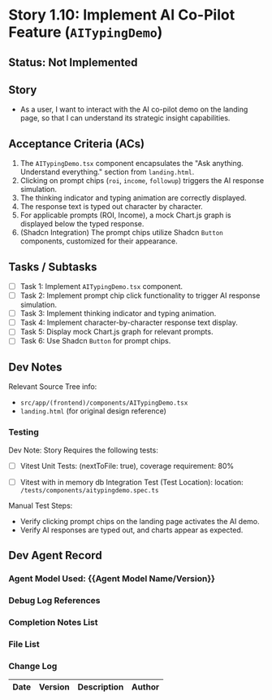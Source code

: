 # Story 1.10: Implement AI Co-Pilot Feature (`AITypingDemo`)

## Status: Not Implemented

## Story

- As a user, I want to interact with the AI co-pilot demo on the landing page, so that I can understand its strategic insight capabilities.

## Acceptance Criteria (ACs)

1.  The `AITypingDemo.tsx` component encapsulates the "Ask anything. Understand everything." section from `landing.html`.
2.  Clicking on prompt chips (`roi`, `income`, `followup`) triggers the AI response simulation.
3.  The thinking indicator and typing animation are correctly displayed.
4.  The response text is typed out character by character.
5.  For applicable prompts (ROI, Income), a mock Chart.js graph is displayed below the typed response.
6.  (Shadcn Integration) The prompt chips utilize Shadcn `Button` components, customized for their appearance.

## Tasks / Subtasks

- [ ] Task 1: Implement `AITypingDemo.tsx` component.
- [ ] Task 2: Implement prompt chip click functionality to trigger AI response simulation.
- [ ] Task 3: Implement thinking indicator and typing animation.
- [ ] Task 4: Implement character-by-character response text display.
- [ ] Task 5: Display mock Chart.js graph for relevant prompts.
- [ ] Task 6: Use Shadcn `Button` for prompt chips.

## Dev Notes

Relevant Source Tree info:
- `src/app/(frontend)/components/AITypingDemo.tsx`
- `landing.html` (for original design reference)

### Testing

Dev Note: Story Requires the following tests:

- [ ] Vitest Unit Tests: (nextToFile: true), coverage requirement: 80%
- [ ] Vitest with in memory db Integration Test (Test Location): location: `/tests/components/aitypingdemo.spec.ts`


Manual Test Steps:
- Verify clicking prompt chips on the landing page activates the AI demo.
- Verify AI responses are typed out, and charts appear as expected.

## Dev Agent Record

### Agent Model Used: {{Agent Model Name/Version}}

### Debug Log References

### Completion Notes List

### File List

### Change Log

| Date | Version | Description | Author |
| :--- | :------ | :---------- | :----- |
